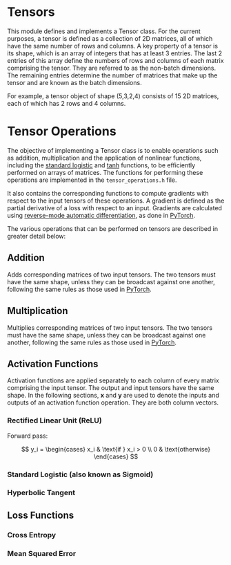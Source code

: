 # Tensors

This module defines and implements a Tensor class. For the current purposes, a tensor is defined as a collection of 2D matrices, all of which have the same number of rows and columns. A key property of a tensor is its shape, which is an array of integers that has at least 3 entries. The last 2 entries of this array define the numbers of rows and columns of each matrix comprising the tensor. They are referred to as the non-batch dimensions. The remaining entries determine the number of matrices that make up the tensor and are known as the batch dimensions. 

For example, a tensor object of shape (5,3,2,4) consists of 15 2D matrices, each of which has 2 rows and 4 columns. 

# Tensor Operations

The objective of implementing a Tensor class is to enable operations such as addition, multiplication and the application of nonlinear functions, including the [standard logistic](https://en.wikipedia.org/wiki/Logistic_function) and [tanh](https://en.wikipedia.org/wiki/Tanh) functions, to be efficiently performed on arrays of matrices. The functions for performing these operations are implemented in the `tensor_operations.h` file. 

It also contains the corresponding functions to compute gradients with respect to the input tensors of these operations. A gradient is defined as the partial derivative of a loss with respect to an input. Gradients are calculated using [reverse-mode automatic differentiation](https://en.wikipedia.org/wiki/Automatic_differentiation), as done in [PyTorch](https://pytorch.org/docs/stable/notes/autograd.html).

The various operations that can be performed on tensors are described in greater detail below:

## Addition

Adds corresponding matrices of two input tensors. The two tensors must have the same shape, unless they can be broadcast against one another, following the same rules as those used in [PyTorch](https://pytorch.org/docs/stable/notes/broadcasting.html).

## Multiplication

Multiplies corresponding matrices of two input tensors. The two tensors must have the same shape, unless they can be broadcast against one another, following the same rules as those used in [PyTorch](https://pytorch.org/docs/stable/notes/broadcasting.html).

## Activation Functions

Activation functions are applied separately to each column of every matrix comprising the input tensor. The output and input tensors have the same shape. In the following sections, $\mathbf{x}$ and $\mathbf{y}$ are used to denote the inputs and outputs of an activation function operation. They are both column vectors.

### Rectified Linear Unit (ReLU)

Forward pass:

$$
y_i = \begin{cases}
x_i & \text{if } x_i > 0 \\
0 & \text{otherwise}
\end{cases}
$$


### Standard Logistic (also known as Sigmoid)

### Hyperbolic Tangent

## Loss Functions

### Cross Entropy

### Mean Squared Error
